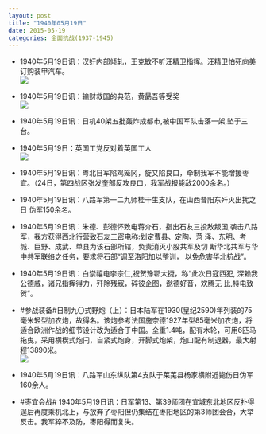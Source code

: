 ```yaml
---
layout: post
title: "1940年05月19日"
date: 2015-05-19
categories: 全面抗战(1937-1945)
---
```


<meta name="referrer" content="no-referrer" />

- 1940年5月19日讯：汉奸内部倾轧，王克敏不听汪精卫指挥。汪精卫怕死向美订购装甲汽车。 <br/><img src="https://ww1.sinaimg.cn/large/aca367d8jw1es9xauisrcj20dk0cbq4d.jpg" />

- 1940年5月19日讯：输财救国的典范，黄勗吾等受奖 <br/><img src="https://ww2.sinaimg.cn/large/aca367d8jw1es9vl5als6j20950c5js9.jpg" />

- 1940年5月19日讯：日机40架五批轰炸成都市,被中国军队击落一架,坠于三台。 

- 1940年5月19日：英国工党反对着英国工人 <br/><img src="https://ww4.sinaimg.cn/large/aca367d8jw1es9tun4z9cj20j50dxmzw.jpg" />

- 1940年5月19日讯：粤北日军陷鸡笼冈，旋又陷良口，牵制我军不能增援枣宜。（24日，第四战区张发奎部反攻良口，我军战报毙敌2000余名。）  

- 1940年5月19日讯：八路军第一二九师桂干生支队，在山西昔阳东歼灭出扰之日 伪军150余名。 

- 1940年5月19日讯：朱德、彭德怀致电蒋介石，指出石友三投敌叛国,袭击八路军，我方获得西北行营致石友三密电称:划定曹县、定陶、菏 泽、东明、考城、巨野、成武、单县为该石部所辖，负责消灭小股共军及切 断华北共军与华中共军联络之任务，要求将石部“调至洛阳加以整训， 以免危害华北抗战”。 

- 1940年5月19日讯：白崇禧电李宗仁,祝贺豫鄂大捷，称“此次日寇西犯, 深赖我公德威，诸兄指挥得力，歼除残寇，碎彼企图，逖德好音，欢腾无 比,特电致贺”。 

- #参战装备#日制九〇式野炮（上）：日本陆军在1930(皇纪2590)年列装的75毫米轻型加农炮，故得名。该炮参考法国施奈德1927年型85毫米加农炮，将适合欧洲作战的细节设计改为适合于中国。全重1.4吨，配有木轮，可用6匹马拖曳，采用横楔式炮闩，自紧式炮身，开脚式炮架，炮口配有制退器，最大射程13890米。 <br/><img src="https://ww2.sinaimg.cn/large/aca367d8jw1es9bxmy4uqj20cf0gv0wl.jpg" />

- 1940年5月19日讯：八路军山东纵队第4支队于莱芜县杨家横附近毙伤日伪军160余人。 

- #枣宜会战# 1940年5月19日讯：日军第13、第39师团在宜城东北地区反扑得逞后再度乘机北上，与放弃了枣阳但仍集结在枣阳地区的第3师团会合，大举反击。我军猝不及防，枣阳得而复失。 


